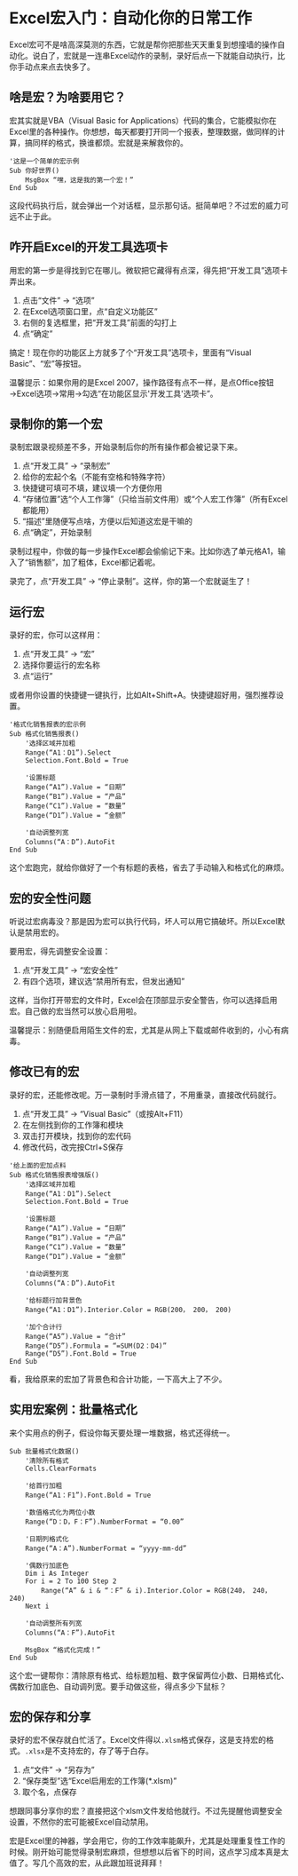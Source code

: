 # Excel宏入门：自动化你的日常工作

Excel宏可不是啥高深莫测的东西，它就是帮你把那些天天重复到想撞墙的操作自动化。说白了，宏就是一连串Excel动作的录制，录好后点一下就能自动执行，比你手动点来点去快多了。

## 啥是宏？为啥要用它？

宏其实就是VBA（Visual Basic for Applications）代码的集合，它能模拟你在Excel里的各种操作。你想想，每天都要打开同一个报表，整理数据，做同样的计算，搞同样的格式，换谁都烦。宏就是来解救你的。
    
    
    '这是一个简单的宏示例
    Sub 你好世界()
        MsgBox “嘿，这是我的第一个宏！”
    End Sub
    

这段代码执行后，就会弹出一个对话框，显示那句话。挺简单吧？不过宏的威力可远不止于此。

## 咋开启Excel的开发工具选项卡

用宏的第一步是得找到它在哪儿。微软把它藏得有点深，得先把“开发工具”选项卡弄出来。

  1. 点击“文件” → “选项”
  2. 在Excel选项窗口里，点“自定义功能区”
  3. 右侧的复选框里，把“开发工具”前面的勾打上
  4. 点“确定”

搞定！现在你的功能区上方就多了个“开发工具”选项卡，里面有“Visual Basic”、“宏”等按钮。

温馨提示：如果你用的是Excel 2007，操作路径有点不一样，是点Office按钮→Excel选项→常用→勾选“在功能区显示'开发工具'选项卡”。

## 录制你的第一个宏

录制宏跟录视频差不多，开始录制后你的所有操作都会被记录下来。

  1. 点“开发工具” → “录制宏”
  2. 给你的宏起个名（不能有空格和特殊字符）
  3. 快捷键可填可不填，建议填一个方便你用
  4. “存储位置”选“个人工作簿”（只给当前文件用）或“个人宏工作簿”（所有Excel都能用）
  5. “描述”里随便写点啥，方便以后知道这宏是干嘛的
  6. 点“确定”，开始录制

录制过程中，你做的每一步操作Excel都会偷偷记下来。比如你选了单元格A1，输入了“销售额”，加了粗体，Excel都记着呢。

录完了，点“开发工具” → “停止录制”。这样，你的第一个宏就诞生了！

## 运行宏

录好的宏，你可以这样用：

  1. 点“开发工具” → “宏”
  2. 选择你要运行的宏名称
  3. 点“运行”

或者用你设置的快捷键一键执行，比如Alt+Shift+A。快捷键超好用，强烈推荐设置。
    
    
    '格式化销售报表的宏示例
    Sub 格式化销售报表()
        '选择区域并加粗
        Range(“A1：D1”).Select
        Selection.Font.Bold = True
        
        '设置标题
        Range(“A1”).Value = “日期”
        Range(“B1”).Value = “产品”
        Range(“C1”).Value = “数量”
        Range(“D1”).Value = “金额”
        
        '自动调整列宽
        Columns(“A：D”).AutoFit
    End Sub
    

这个宏跑完，就给你做好了一个有标题的表格，省去了手动输入和格式化的麻烦。

## 宏的安全性问题

听说过宏病毒没？那是因为宏可以执行代码，坏人可以用它搞破坏。所以Excel默认是禁用宏的。

要用宏，得先调整安全设置：

  1. 点“开发工具” → “宏安全性”
  2. 有四个选项，建议选“禁用所有宏，但发出通知”

这样，当你打开带宏的文件时，Excel会在顶部显示安全警告，你可以选择启用宏。自己做的宏当然可以放心启用啦。

温馨提示：别随便启用陌生文件的宏，尤其是从网上下载或邮件收到的，小心有病毒。

## 修改已有的宏

录好的宏，还能修改呢。万一录制时手滑点错了，不用重录，直接改代码就行。

  1. 点“开发工具” → “Visual Basic”（或按Alt+F11）
  2. 在左侧找到你的工作簿和模块
  3. 双击打开模块，找到你的宏代码
  4. 修改代码，改完按Ctrl+S保存

    
    
    '给上面的宏加点料
    Sub 格式化销售报表增强版()
        '选择区域并加粗
        Range(“A1：D1”).Select
        Selection.Font.Bold = True
        
        '设置标题
        Range(“A1”).Value = “日期”
        Range(“B1”).Value = “产品”
        Range(“C1”).Value = “数量”
        Range(“D1”).Value = “金额”
        
        '自动调整列宽
        Columns(“A：D”).AutoFit
        
        '给标题行加背景色
        Range(“A1：D1”).Interior.Color = RGB(200， 200， 200)
        
        '加个合计行
        Range(“A5”).Value = “合计”
        Range(“D5”).Formula = “=SUM(D2：D4)”
        Range(“D5”).Font.Bold = True
    End Sub
    

看，我给原来的宏加了背景色和合计功能，一下高大上了不少。

## 实用宏案例：批量格式化

来个实用点的例子，假设你每天要处理一堆数据，格式还得统一。
    
    
    Sub 批量格式化数据()
        '清除所有格式
        Cells.ClearFormats
        
        '给首行加粗
        Range(“A1：F1”).Font.Bold = True
        
        '数值格式化为两位小数
        Range(“D：D，F：F”).NumberFormat = “0.00”
        
        '日期列格式化
        Range(“A：A”).NumberFormat = “yyyy-mm-dd”
        
        '偶数行加底色
        Dim i As Integer
        For i = 2 To 100 Step 2
            Range(“A” & i & “：F” & i).Interior.Color = RGB(240， 240， 240)
        Next i
        
        '自动调整所有列宽
        Columns(“A：F”).AutoFit
        
        MsgBox “格式化完成！”
    End Sub
    

这个宏一键帮你：清除原有格式、给标题加粗、数字保留两位小数、日期格式化、偶数行加底色、自动调列宽。要手动做这些，得点多少下鼠标？

## 宏的保存和分享

录好的宏不保存就白忙活了。Excel文件得以`.xlsm`格式保存，这是支持宏的格式。`.xlsx`是不支持宏的，存了等于白存。

  1. 点“文件” → “另存为”
  2. “保存类型”选“Excel启用宏的工作簿(*.xlsm)”
  3. 取个名，点保存

想跟同事分享你的宏？直接把这个xlsm文件发给他就行。不过先提醒他调整安全设置，不然你的宏可能被Excel自动禁用。

宏是Excel里的神器，学会用它，你的工作效率能飙升，尤其是处理重复性工作的时候。刚开始可能觉得录制宏麻烦，但想想以后省下的时间，这点学习成本真是太值了。写几个高效的宏，从此跟加班说拜拜！‌​​‌​​‌​‌​​‌‌‌‌​‌​​‌​​​​‌​​‌‌​​​‌​​‌‌​‌​‌‌​​‌‌‌​‌‌​​‌​​​‌‌​​​‌‌‌‌‌​​​‌‌‌‌‌​​​‌‌‌